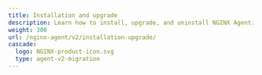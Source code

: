 ```yaml
---
title: Installation and upgrade
description: Learn how to install, upgrade, and uninstall NGINX Agent.
weight: 300
url: /nginx-agent/v2/installation-upgrade/
cascade:
  logo: NGINX-product-icon.svg
  type: agent-v2-migration
---
```

